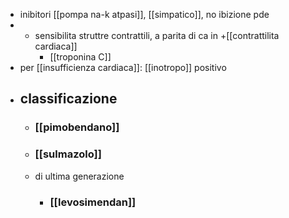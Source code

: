 - inibitori [[pompa na-k atpasi]], [[simpatico]], no ibizione pde
- + sensibilita struttre contrattili, a parita di ca in +[[contrattilita cardiaca]]
	- [[troponina C]]
- per [[insufficienza cardiaca]]: [[inotropo]] positivo
- ## classificazione
	- ### [[pimobendano]]
	- ### [[sulmazolo]]
	- di ultima generazione
		- ### [[levosimendan]]